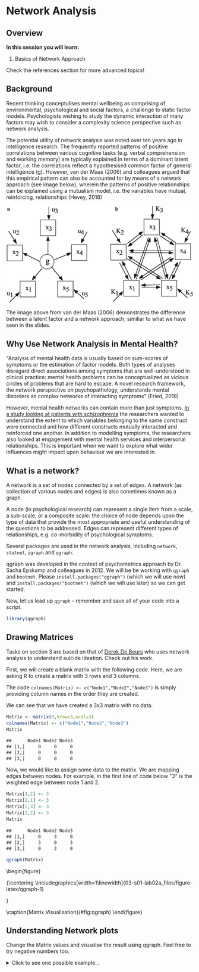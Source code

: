 
# Network Analysis

## Overview

**In this session you will learn\:**

1. Basics of Network Approach

Check the references section for more advanced topics!



## Background

Recent thinking conceptulises mental wellbeing as comprising of environmental, psychological and social factors, a challenge to static factor models. Psychologists wishing to study the dynamic interaction of many factors may wish to consider a complexity science perspective such as network analysis.

The potential utility of network analysis was noted over ten years ago in intelligence research. The frequently reported patterns of positive correlations between various cognitive tasks (e.g. verbal comprehension and working memory) are typically explained in terms of a dominant latent factor, i.e. the correlations reflect a hypothesised common factor of general intelligence (g). However, van der Maas (2006) and colleagues argued that this empirical pattern can also be accounted for by means of a network approach (see image below), wherein the patterns of positive relationships can be explained using a mutualism model, i.e. the variables have mutual, reinforcing, relationships (Hevey, 2018)

<img src="images/mutualism.png">

The image above from van der Maas (2006) demonstrates the difference between a latent factor and a network approach, similiar to what we have seen in the slides.

## Why Use Network Analysis in Mental Health?

"Analysis of mental health data is usually based on sum-scores of symptoms or the estimation of factor models. Both types of analyses disregard direct associations among symptoms that are well-understood in clinical practice: mental health problems can be conceptualized as vicious circles of problems that are hard to escape. A novel research framework, the network perspective on psychopathology, understands mental disorders as complex networks of interacting symptoms" (Fried, 2018)

However, mental health networks can contain more than just symptoms. [In a study looking at patients with schizophrenia](https://jamanetwork.com/journals/jamapsychiatry/fullarticle/2671414?casa_token=nGUSw-yIg1YAAAAA%3aXJz4Ehq44lBBE3iDqQhuNSGgJfafMX9lGyiDx9YxHJpVSFVOJo0gkA0NdrEGhY9T-6mvlB17) the researchers wanted to understand the extent to which variables belonging to the same construct were connected and how different constructs mutually interacted and reinforced one another. In addition to modelling symptoms, the researchers also looked at engagement with mental health services and interpersonal relationships. This is important when we want to explore what wider influences might impact upon behaviour we are interested in.

## What is a network?

A network is a set of nodes connected by a set of edges. A network (as collection of various nodes and edges) is also sometimes known as a graph.

A node (in psychological research) can represent a single item from a scale, a sub-scale, or a composite scale: the choice of node depends upon the type of data that provide the most appropriate and useful understanding of the questions to be addressed. Edges can represent different types of relationships, e.g. co-morbidity of psychological symptoms.

Several packages are used in the network analysis, including `network`, `statnet`, `igraph` and `qgraph`.

qgraph was developed in the context of psychometrics approach by Dr. Sacha Epskamp and colleagues in 2012. We will be be working with `qgraph` and `bootnet`. Please `install.packages("qgraph")` (which we will use now) and `install.packages("bootnet")` (which we will use later) so we can get started. 

Now, let us load up `qgraph` - remember and save all of your code into a script.


```r
library(qgraph)
```

## Drawing Matrices

Tasks on section 3 are based on that of [Derek De Beurs](http://www.derekdebeurs.com/about) who uses network analysis to understand suicide ideation. Check out his work.

First, we will create a blank matrix with the following code. Here, we are asking R to create a matrix with 3 rows and 3 columns.

The code `colnames(Matrix) <- c("Node1","Node2","Node3")` is simply providing column names in the order they are created.

We can see that we have created a 3x3 matrix with no data.

```r
Matrix <- matrix(0,nrow=3,ncol=3)
colnames(Matrix) <- c("Node1","Node2","Node3")
Matrix
```

```
##      Node1 Node2 Node3
## [1,]     0     0     0
## [2,]     0     0     0
## [3,]     0     0     0
```

Now, we would like to assign some data to the matrix. We are mapping edges between nodes. For example, in the first line of code below "3" is the weighted edge between node 1 and 2. 


```r
Matrix[1,2] <- 3
Matrix[2,1] <- 3
Matrix[2,3] <- 3
Matrix[3,2] <- 3
Matrix
```

```
##      Node1 Node2 Node3
## [1,]     0     3     0
## [2,]     3     0     3
## [3,]     0     3     0
```


```r
qgraph(Matrix)
```

\begin{figure}

{\centering \includegraphics[width=1\linewidth]{03-s01-lab02a_files/figure-latex/qgraph-1} 

}

\caption{Matrix Visualisation}(\#fig:qgraph)
\end{figure}
## Understanding Network plots

Change the Matrix values and visualise the result using qgraph. Feel free to try negative numbers too. 

<details>
<summary>Click to see one possible example...</summary>

```r
Matrix[1,2] <- 3
Matrix[2,1] <- 3
Matrix[2,3] <- -3
Matrix[3,2] <- 3

qgraph(Matrix)
```

\begin{figure}

{\centering \includegraphics[width=1\linewidth]{03-s01-lab02a_files/figure-latex/unnamed-chunk-2-1} 

}

\caption{One Example - Change Numbers to see what happens}(\#fig:unnamed-chunk-2)
\end{figure}

## Task

Please run the following code and look at *both* the visualisation of the nodes and the strength plot, what do you think this tells us about node 2?



```r
Matrix[1,2] <- 3
Matrix[2,1] <- 3
Matrix[2,3] <- 3
Matrix[3,2] <- 3

data_frame <- qgraph(Matrix)
```

\begin{figure}

{\centering \includegraphics[width=1\linewidth]{03-s01-lab02a_files/figure-latex/centrality-1} 

}

\caption{Centrality Plot}(\#fig:centrality1)
\end{figure}

```r
centralityPlot(data_frame)
```

```
## Note: z-scores are shown on x-axis rather than raw centrality indices.
```

\begin{figure}

{\centering \includegraphics[width=1\linewidth]{03-s01-lab02a_files/figure-latex/centrality-2} 

}

\caption{Centrality Plot}(\#fig:centrality2)
\end{figure}

